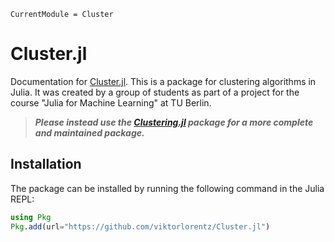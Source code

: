 ```@meta
CurrentModule = Cluster
```

# Cluster.jl

Documentation for [Cluster.jl](https://github.com/viktorlorentz/Cluster.jl).
This is a package for clustering algorithms in Julia. It was created by a group of students as part of a project for the course "Julia for Machine Learning" at TU Berlin.


> ***Please instead use the [Clustering.jl](https://github.com/JuliaStats/Clustering.jl) package for a more complete and maintained package.***


## Installation

The package can be installed by running the following command in the Julia REPL:

```julia
using Pkg
Pkg.add(url="https://github.com/viktorlorentz/Cluster.jl")
```